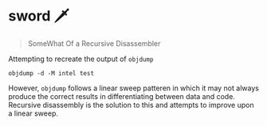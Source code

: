 # sword 🗡️
> SomeWhat Of a Recursive Disassembler

Attempting to recreate the output of `objdump`

```
objdump -d -M intel test
```

However, `objdump` follows a linear sweep patteren in which it may not always produce the correct results in differentiating between data and code. Recursive disassembly is the solution to this and attempts to improve upon a linear sweep.